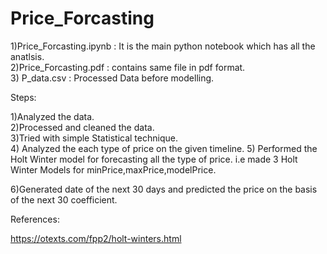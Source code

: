 # Price_Forcasting 
 

1)Price_Forcasting.ipynb :   It is the main python notebook which has all the anatlsis.\
2)Price_Forcasting.pdf : contains same file in pdf format.\
3) P_data.csv : Processed Data before modelling.


Steps: 

1)Analyzed the data.\
2)Processed and cleaned the data.\
3)Tried with simple Statistical technique.\
4) Analyzed the each type of price on the given timeline.
5) Performed the Holt Winter model for forecasting all the type of price. 
   i.e made 3 Holt Winter Models for minPrice,maxPrice,modelPrice. 

6)Generated date of the next 30 days and predicted the price on the basis of 
  the next 30 coefficient.
   
References: 

https://otexts.com/fpp2/holt-winters.html
